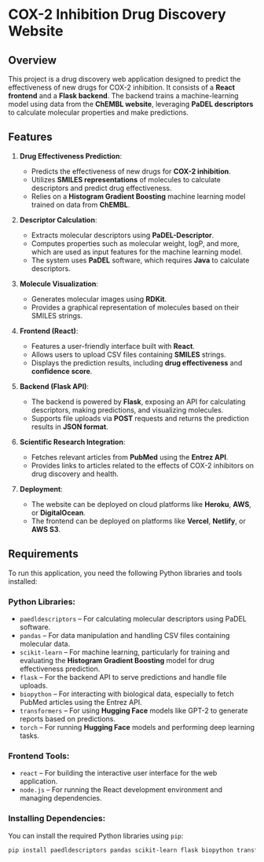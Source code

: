 # COX-2 Inhibition Drug Discovery Website

## Overview
This project is a drug discovery web application designed to predict the effectiveness of new drugs for COX-2 inhibition. It consists of a **React frontend** and a **Flask backend**. The backend trains a machine-learning model using data from the **ChEMBL website**, leveraging **PaDEL descriptors** to calculate molecular properties and make predictions.


## **Features**

1. **Drug Effectiveness Prediction**:
   - Predicts the effectiveness of new drugs for **COX-2 inhibition**.
   - Utilizes **SMILES representations** of molecules to calculate descriptors and predict drug effectiveness.
   - Relies on a **Histogram Gradient Boosting** machine learning model trained on data from **ChEMBL**.

2. **Descriptor Calculation**:
   - Extracts molecular descriptors using **PaDEL-Descriptor**.
   - Computes properties such as molecular weight, logP, and more, which are used as input features for the machine learning model.
   - The system uses **PaDEL** software, which requires **Java** to calculate descriptors.

3. **Molecule Visualization**:
   - Generates molecular images using **RDKit**.
   - Provides a graphical representation of molecules based on their SMILES strings.

4. **Frontend (React)**:
   - Features a user-friendly interface built with **React**.
   - Allows users to upload CSV files containing **SMILES** strings.
   - Displays the prediction results, including **drug effectiveness** and **confidence score**.

5. **Backend (Flask API)**:
   - The backend is powered by **Flask**, exposing an API for calculating descriptors, making predictions, and visualizing molecules.
   - Supports file uploads via **POST** requests and returns the prediction results in **JSON format**.

6. **Scientific Research Integration**:
   - Fetches relevant articles from **PubMed** using the **Entrez API**.
   - Provides links to articles related to the effects of COX-2 inhibitors on drug discovery and health.

7. **Deployment**:
   - The website can be deployed on cloud platforms like **Heroku**, **AWS**, or **DigitalOcean**.
   - The frontend can be deployed on platforms like **Vercel**, **Netlify**, or **AWS S3**.

## **Requirements**

To run this application, you need the following Python libraries and tools installed:

### **Python Libraries**:

- `paedldescriptors` – For calculating molecular descriptors using PaDEL software.
- `pandas` – For data manipulation and handling CSV files containing molecular data.
- `scikit-learn` – For machine learning, particularly for training and evaluating the **Histogram Gradient Boosting** model for drug effectiveness prediction.
- `flask` – For the backend API to serve predictions and handle file uploads.
- `biopython` – For interacting with biological data, especially to fetch PubMed articles using the Entrez API.
- `transformers` – For using **Hugging Face** models like GPT-2 to generate reports based on predictions.
- `torch` – For running **Hugging Face** models and performing deep learning tasks.

### **Frontend Tools**:

- `react` – For building the interactive user interface for the web application.
- `node.js` – For running the React development environment and managing dependencies.

### **Installing Dependencies**:

You can install the required Python libraries using `pip`:

```bash
pip install paedldescriptors pandas scikit-learn flask biopython transformers torch
